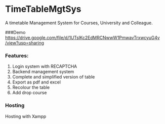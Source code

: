# TimeTableMgtSys
A timetable Management System for Courses, University and Colleague.

###Demo
https://drive.google.com/file/d/1UTslKc2EdMRCNwwW1PmwavTrxwcyuG4v/view?usp=sharing

### Features:
1. Login system with RECAPTCHA
2. Backend management system
3. Complete and simplified version of table
4. Export as pdf and excel
5. Recolour the table
6. Add drop course


### Hosting 
Hosting with Xampp
